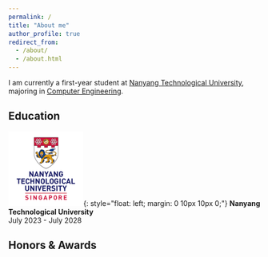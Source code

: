 ```yaml
---
permalink: /
title: "About me"
author_profile: true
redirect_from: 
  - /about/
  - /about.html
---
```


I am currently a first-year student at [Nanyang Technological University](https://www.ntu.edu.sg/), majoring in [Computer Engineering](https://www.ntu.edu.sg/education/undergraduate-programme/bachelor-of-engineering-in-computer-engineering).

Education
------

![NTU](/images/education/NTU.png){: style="float: left; margin: 0 10px 10px 0;"}
**Nanyang Technological University** \
July 2023 - July 2028

Honors & Awards
------
